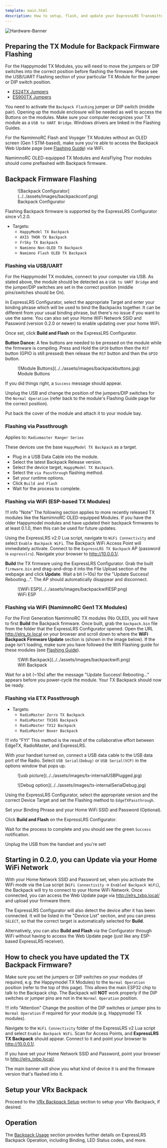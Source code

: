 ```yaml
---
template: main.html
description: How to setup, flash, and update your ExpressLRS Transmitter Backpack.
---
```


![Hardware-Banner](https://raw.githubusercontent.com/ExpressLRS/ExpressLRS-Hardware/master/img/hardware.png)

## Preparing the TX Module for Backpack Firmware Flashing

For the Happymodel TX Modules, you will need to move the jumpers or DIP switches into the correct position before flashing the firmware. Please see the USB/UART Flashing section of your particular TX Module for the jumper or DIP switch position.

- [ES24TX Jumpers](../../quick-start/transmitters/es24tx.md#flashing-via-usbuart)
- [ES900TX Jumpers](../../quick-start/transmitters/es900tx.md#flashing-via-usbuart)

You need to activate the `Backpack Flashing` jumper or DIP switch (middle pair). Opening up the module enclosure will be needed as well to access the Buttons on the modules. Make sure your computer recognizes your TX module as a `USB to UART Bridge`. Windows drivers are linked in the Flashing Guides.

For the NamimnoRC Flash and Voyager TX Modules without an OLED screen (Gen 1 STM-based), make sure you're able to access the Backpack Web Update page (see [Flashing Guide](../../quick-start/transmitters/flash2400.md)) via WiFi.

NamimnoRC OLED-equipped TX Modules and AxisFlying Thor modules should come preflashed with Backpack firmware.

## Backpack Firmware Flashing

<figure markdown>
![Backpack Configurator](../../assets/images/backpackconf.png)
<figcaption>Backpack Configurator</figcaption>
</figure>

Flashing Backpack firmware is supported by the ExpressLRS Configurator since v1.2.0.

- Targets:
    - `HappyModel TX Backpack`
    - `AXIS THOR TX Backpack`
    - `FrSky TX Backpack`
    - `Namimno Non-OLED TX Backpack`
    - `Namimno Flash OLED TX Backpack`

### Flashing via USB/UART

For the Happymodel TX modules, connect to your computer via USB. As stated above, the module should be detected as a `USB to UART Bridge` and the jumper/DIP switches are set in the correct position (middle pins/switches should be On).

In ExpressLRS Configurator, select the appropriate Target and enter your binding phrase which will be used to bind the Backpacks together. It can be different from your usual binding phrase, but there's no issue if you want to use the same. You can also set your Home WiFi Network SSID and Password (version 0.2.0 or newer) to enable updating over your home WiFi.

Once set, click **Build and Flash** on the ExpressLRS Configurator.

**Button Dance:** A few buttons are needed to be pressed on the module while the firmware is compiling. Press and Hold the `GPI0` button then the `RST` button (GPIO is still pressed) then release the `RST` button and then the `GPIO` button.

<figure markdown>
![Module Buttons](../../assets/images/backpackbuttons.jpg)
<figcaption>Module Buttons</figcaption>
</figure>

If you did things right, a `Success` message should appear.

Unplug the USB and change the position of the jumpers/DIP switches for the `Normal Operation` (refer back to the module's Flashing Guide page for the correct position).

Put back the cover of the module and attach it to your module bay.

### Flashing via Passthrough

Applies to: `Radiomaster Ranger Series`

These devices use the base `HappyModel TX Backpack` as a target.

- Plug in a USB Data Cable into the module.
- Select the latest Backpack Release version.
- Select the device target, `HappyModel TX Backpack`.
- Select the `via Passthrough` flashing method.
- Set your runtime options.
- Click `Build and Flash`
- Wait for the process to complete.

### Flashing via WiFi (ESP-based TX Modules)

!!! info "Note"
    The following section applies to more recently released TX modules like the NamimnoRC OLED-equipped Modules. If you have the older Happymodel modules and have updated their backpack firmwares to at least 0.1.0, then this can be used for future updates.

Using the ExpressLRS v2.0 Lua script, navigate to `WiFi Connectivity` and select `Enable Backpack WiFi`. The Backpack WiFi Access Point will immediately activate. Connect to the `ExpressLRS TX Backpack` AP (password is `expresslrs`). Navigate your browser to http://10.0.0.1/.

**Build** the TX firmware using the ExpressLRS Configurator. Grab the built `firmware.bin` and drag-and-drop it into the File Upload section of the webpage and click **Update**. Wait a bit (~10s) for the "Update Success! Rebooting...". The AP should automatically disappear and disconnect.

<figure markdown>
![WiFi ESP](../../assets/images/backpackwifiESP.png)
<figcaption>WiFi ESP</figcaption>
</figure>

### Flashing via WiFi (NamimnoRC Gen1 TX Modules)

For the First Generation NamimnoRC TX modules (No OLED), you will have to first **Build** the Backpack firmware. Once built, grab the `backpack.bin` file from the folder that the ExpressLRS Configurator opened. Open the URL http://elrs_tx.local on your browser and scroll down to where the **WiFi Backpack Firmware Update** section is (shown in the image below). If the page isn't loading, make sure you have followed the Wifi Flashing guide for these modules (see [Flashing Guide](../../quick-start/transmitters/flash2400.md#flashing-via-wifi)).

<figure markdown>
![Wifi Backpack](../../assets/images/backpackwifi.png)
<figcaption>Wifi Backpack</figcaption>
</figure>

Wait for a bit (~10s) after the message "Update Success! Rebooting..." appears before you power-cycle the module. Your TX Backpack should now be ready.

### Flashing via ETX Passthrough

- Targets:
    - `RadioMaster Zorro TX Backpack`
    - `RadioMaster TX16S Backpack`
    - `RadioMaster TX12 Backpack`
    - `RadioMaster Boxer Backpack`

!!! info "FYI"
    This method is the result of the collaborative effort between EdgeTX, RadioMaster, and ExpressLRS.

With your handset turned on, connect a USB data cable to the USB data port of the Radio. Select `USB Serial(Debug)` or `USB Serial(VCP)` in the options window that pops up.

<figure markdown>
![usb picture](../../assets/images/tx-internalUSBPlugged.jpg)
</figure>

<figure markdown>
![Debug option](../../assets/images/tx-internalSerialDebug.jpg)
</figure>

Using the ExpressLRS Configurator, select the appropriate version and the correct Device Target and set the Flashing method to `EdgeTXPassthrough`.

Set your Binding Phrase and your Home WiFi SSID and Password (Optional).

Click **Build and Flash** on the ExpressLRS Configurator.

Wait for the process to complete and you should see the green `Success` notification.

Unplug the USB from the handset and you're set!

## Starting in 0.2.0, you can Update via your Home WiFi Network

With your Home Network SSID and Password set, when you activate the WiFi mode via the Lua script (`WiFi Connectivity` -> `Enabled Backpack WiFi`), the Backpack will try to connect to your Home WiFi Network. Once connected, you can access the Web Update page via http://elrs_txbp.local/ and upload your firmware there.

The ExpressLRS Configurator will also detect the device after it has been connected. It will be listed in the "Device List" section, and you can press `SELECT`, so that the correct target is automatically selected for **Build**.

Alternatively, you can also **Build and Flash** via the Configurator through WiFi without having to access the Web Update page (just like any ESP-based ExpressLRS receiver).

## How to check you have updated the TX Backpack Firmware?

Make sure you set the jumpers or DIP switches on your modules (if required, e.g. the Happymodel TX Modules) to the `Normal Operation` position (refer to the top of this page). This allows the main ESP32 chip to talk to the Backpack chip. The Backpack will **NOT** work properly if the DIP switches or jumper pins are not in the `Normal Operation` position.

!!! info "Attention"
    Change the position of the DIP switches or jumper pins to `Normal Operation` if required for your module (e.g. Happymodel TX modules).

Navigate to the `WiFi Connectivity` folder of the ExpressLRS v2 Lua script and select `Enable Backpack WiFi`. Scan for Access Points, and **ExpressLRS TX Backpack** should appear. Connect to it and point your browser to http://10.0.0.1/.

If you have set your Home Network SSID and Password, point your browser to http://elrs_txbp.local/.

The main banner will show you what kind of device it is and the firmware version that's flashed into it.

## Setup your VRx Backpack

Proceed to the [VRx Backpack Setup](backpack-vrx-setup.md) section to setup your VRx Backpack, if desired.

## Operation

The [Backpack Usage](esp-backpack.md#backpack-usage) section provides further details on ExpressLRS Backpack Operation, including Binding, LED Status codes, and more.

